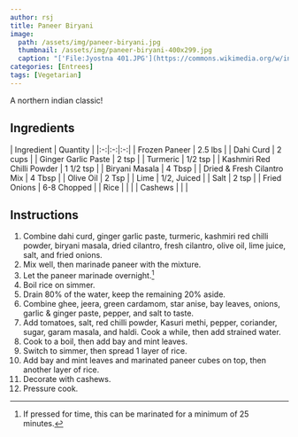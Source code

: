 ```yaml
---
author: rsj
title: Paneer Biryani
image:
  path: /assets/img/paneer-biryani.jpg
  thumbnail: /assets/img/paneer-biryani-400x299.jpg
  caption: "['File:Jyostna 401.JPG'](https://commons.wikimedia.org/w/index.php?curid=40953700) by [Barbie jyostna](https://commons.wikimedia.org/w/index.php?title=User:Barbie_jyostna&action=edit&redlink=1) is licensed under [CC BY-SA 4.0](https://creativecommons.org/licenses/by-sa/4.0/?ref=openverse)."
categories: [Entrees]
tags: [Vegetarian]
---
```


A northern indian classic!

## Ingredients

| Ingredient | Quantity |
|:-:|:-:|:-:|
| Frozen Paneer | 2.5 lbs |
| Dahi Curd | 2 cups |
| Ginger Garlic Paste | 2 tsp |
| Turmeric | 1/2 tsp |
| Kashmiri Red Chilli Powder | 1 1/2 tsp |
| Biryani Masala | 4 Tbsp |
| Dried & Fresh Cilantro Mix | 4 Tbsp |
| Olive Oil | 2 Tsp |
| Lime | 1/2, Juiced |
| Salt | 2 tsp |
| Fried Onions | 6-8 Chopped |
| Rice | | |
| Cashews | | |

## Instructions

1. Combine dahi curd, ginger garlic paste, turmeric, kashmiri red chilli powder, biryani masala, dried cilantro, fresh cilantro, olive oil, lime juice, salt, and fried onions.
2. Mix well, then marinade paneer with the mixture.
3. Let the paneer marinade overnight.[^1]
4. Boil rice on simmer.
5. Drain 80% of the water, keep the remaining 20% aside.
6. Combine ghee, jeera, green cardamom, star anise, bay leaves, onions, garlic & ginger paste, pepper, and salt to taste.
7. Add tomatoes, salt, red chilli powder, Kasuri methi, pepper, coriander, sugar, garam masala, and haldi. Cook a while, then add strained water.
8. Cook to a boil, then add bay and mint leaves.
9. Switch to simmer, then spread 1 layer of rice.
10. Add bay and mint leaves and marinated paneer cubes on top, then another layer of rice.
11. Decorate with cashews.
12. Pressure cook.

[^1]: If pressed for time, this can be marinated for a minimum of 25 minutes.
